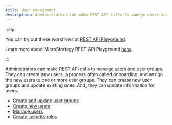 ```yaml
---
title: User management
description: Administrators can make REST API calls to manage users and user groups. They can create new users, a process often called onboarding, and assign the new users to one or more user groups. They can create new user groups and update existing ones. And, they can update information for users.
---
```


:::tip

You can try out these workflows at [REST API Playground](https://www.postman.com/microstrategysdk/workspace/microstrategy-rest-api/folder/16131298-dc9e5266-db8c-4842-9c44-16b5dd614f47).

Learn more about MicroStrategy REST API Playground [here](/docs/getting-started/playground.md).

:::

Administrators can make REST API calls to manage users and user groups. They can create new users, a process often called onboarding, and assign the new users to one or more user groups. They can create new user groups and update existing ones. And, they can update information for users.

- [Create and update user groups](create-and-update-user-groups.md)
- [Create new users](create-new-users.md)
- [Manage users](manage-users.md)
- [Create security roles](create-security-roles.md)
